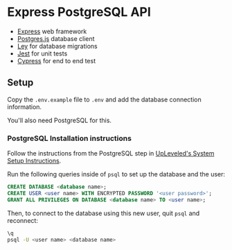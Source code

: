 # Express PostgreSQL API

- [Express](https://nextjs.org/) web framework
- [Postgres.js](https://github.com/porsager/postgres) database client
- [Ley](https://github.com/lukeed/ley) for database migrations
- [Jest](https://jestjs.io/en/) for unit tests
- [Cypress](https://www.cypress.io/) for end to end test

## Setup

Copy the `.env.example` file to `.env` and add the database connection information.

You'll also need PostgreSQL for this.

### PostgreSQL Installation instructions

Follow the instructions from the PostgreSQL step in [UpLeveled's System Setup Instructions](https://github.com/upleveled/system-setup/blob/master/readme.md).

Run the following queries inside of `psql` to set up the database and the user:

```sql
CREATE DATABASE <database name>;
CREATE USER <user name> WITH ENCRYPTED PASSWORD '<user password>';
GRANT ALL PRIVILEGES ON DATABASE <database name> TO <user name>;
```

Then, to connect to the database using this new user, quit `psql` and reconnect:

```sh
\q
psql -U <user name> <database name>
```
